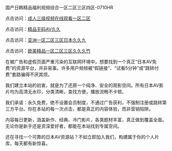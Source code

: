 国产日韩精品福利视频综合一区二区三区四区-0710HR

点击访问：<a href="https://heiliaoe8ajia.pages.dev">成人三级视频在线观看一区二区</a>

点击访问：<a href="https://heiliaoow5kzm.pages.dev">精品无码AV久久</a>

点击访问：<a href="https://heiliaoow5kzm.pages.dev">亚洲一区二区三区日本久久九</a>

点击访问：<a href="https://heiliaoxwd5i8.pages.dev">欧美精品一区二区三区久久久竹</a>



在被广告和虚假页面严重污染的互联网环境中，想要找到一个真正“日本AV免费”的资源平台，并非易事。许多用户频频被“假链接”、“试看5分钟”或“跳转付费”套路骗得不厌其烦。

我们建立本站的初衷，就是为了还原一个纯净、安全的观影空间。所有日本AV影片均为高清无水印，分类清晰，查找方便，播放流畅不卡顿。

我们承诺：永久免费，绝不设置会员制度，不通过广告获利，不强制注册或跳转第三方平台。你在本站的每一次点击，都是真正的内容体验，而非营销陷阱。

内容每日更新，涵盖新作、经典、冷门影片，各类题材丰富，真正做到覆盖全面。无论你是新手还是资深爱好者，都能在本站找到专属空间。

还在寻找一个可靠的日本AV资源站？不如立即加入我们，构建属于你的个人片库，每天都有新惊喜。

<span style="display:none;">[Canonical link]( https://github.com/hk20250710/riben253 ）</span>
